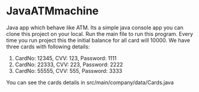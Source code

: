 # JavaATMmachine
Java app which behave like ATM.
Its a simple java console app you can clone this project on your local.
Run the main file to run this program.
Every time you run project this the initial balance for all card will 10000.
We have three cards with following details:
1. CardNo: 12345, CVV: 123, Password: 1111
2. CardNo: 22333, CVV: 223, Password: 2222
3. CardNo: 55555, CVV: 555, Password: 3333

You can see the cards details in src/main/company/data/Cards.java
   